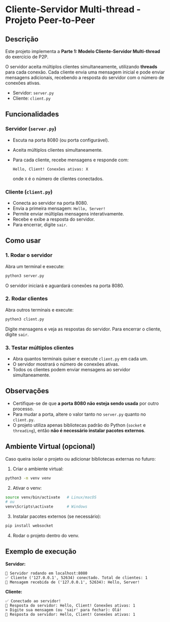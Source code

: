 # Cliente-Servidor Multi-thread - Projeto Peer-to-Peer

## Descrição

Este projeto implementa a **Parte 1: Modelo Cliente-Servidor Multi-thread** do exercício de P2P.

O servidor aceita múltiplos clientes simultaneamente, utilizando **threads** para cada conexão. Cada cliente envia uma mensagem inicial e pode enviar mensagens adicionais, recebendo a resposta do servidor com o número de conexões ativas.

* Servidor: `server.py`
* Cliente: `client.py`

## Funcionalidades

### Servidor (`server.py`)

* Escuta na porta 8080 (ou porta configurável).
* Aceita múltiplos clientes simultaneamente.
* Para cada cliente, recebe mensagens e responde com:

  ```
  Hello, Client! Conexões ativas: X
  ```

  onde `X` é o número de clientes conectados.

### Cliente (`client.py`)

* Conecta ao servidor na porta 8080.
* Envia a primeira mensagem: `Hello, Server!`
* Permite enviar múltiplas mensagens interativamente.
* Recebe e exibe a resposta do servidor.
* Para encerrar, digite `sair`.

## Como usar

### 1. Rodar o servidor

Abra um terminal e execute:

```bash
python3 server.py
```

O servidor iniciará e aguardará conexões na porta 8080.

### 2. Rodar clientes

Abra outros terminais e execute:

```bash
python3 client.py
```

Digite mensagens e veja as respostas do servidor. Para encerrar o cliente, digite `sair`.

### 3. Testar múltiplos clientes

* Abra quantos terminais quiser e execute `client.py` em cada um.
* O servidor mostrará o número de conexões ativas.
* Todos os clientes podem enviar mensagens ao servidor simultaneamente.

## Observações

* Certifique-se de que **a porta 8080 não esteja sendo usada** por outro processo.
* Para mudar a porta, altere o valor tanto no `server.py` quanto no `client.py`.
* O projeto utiliza apenas bibliotecas padrão do Python (`socket` e `threading`), então **não é necessário instalar pacotes externos**.

## Ambiente Virtual (opcional)

Caso queira isolar o projeto ou adicionar bibliotecas externas no futuro:

1. Criar o ambiente virtual:

```bash
python3 -m venv venv
```

2. Ativar o venv:

```bash
source venv/bin/activate   # Linux/macOS
# ou
venv\Scripts\activate      # Windows
```

3. Instalar pacotes externos (se necessário):

```bash
pip install websocket
```

4. Rodar o projeto dentro do venv.

## Exemplo de execução

**Servidor:**

```
🚀 Servidor rodando em localhost:8080
✅ Cliente ('127.0.0.1', 52634) conectado. Total de clientes: 1
📩 Mensagem recebida de ('127.0.0.1', 52634): Hello, Server!
```

**Cliente:**

```
✅ Conectado ao servidor!
📩 Resposta do servidor: Hello, Client! Conexões ativas: 1
> Digite sua mensagem (ou 'sair' para fechar): Olá!
📩 Resposta do servidor: Hello, Client! Conexões ativas: 1
```
